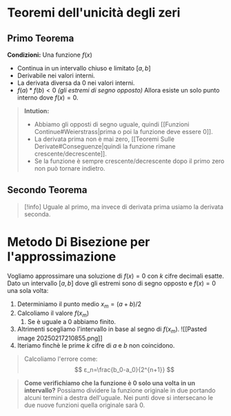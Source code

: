 # Teoremi dell'unicità degli zeri
## Primo Teorema
**Condizioni:**
Una funzione $f(x)$
- Continua in un intervallo chiuso e limitato $[a,b]$
- Derivabile nei valori interni.
- La derivata diversa da $0$ nei valori interni.
- $f(a)*f(b)<0$ *(gli estremi di segno opposto)*
Allora esiste un solo punto interno dove $f(x)=0$.

>**Intution:**
>- Abbiamo gli opposti di segno uguale, quindi [[Funzioni Continue#Weierstrass|prima o poi la funzione deve essere 0]].
>- La derivata prima non è mai zero, [[Teoremi Sulle Derivate#Conseguenze|quindi la funzione rimane crescente/decrescente]].
>- Se la funzione è sempre crescente/decrescente dopo il primo zero non può tornare indietro.
## Secondo Teorema
>[!info] Uguale al primo, ma invece di derivata prima usiamo la derivata seconda.

# Metodo Di Bisezione per l'approssimazione
Vogliamo approssimare una soluzione di $f(x)=0$ con $k$ cifre decimali esatte.
Dato un intervallo $[a,b]$ dove gli estremi sono di segno opposto e $f(x)=0$ una sola volta:
1. Determiniamo il punto medio $x_m=(a+b)/2$
2. Calcoliamo il valore $f(x_m)$
	1. Se è uguale a $0$ abbiamo finito.
3. Altrimenti scegliamo l'intervallo in base al segno di $f(x_m).$
![[Pasted image 20250217210855.png]]
4. Iteriamo finchè le prime $k$ cifre di $a$ e $b$ non coincidono.

>Calcoliamo l'errore come:
>$$
ε_n=\frac{b_0-a_0}{2^{n+1}}
$$

>**Come verifichiamo che la funzione è $0$ solo una volta in un intervallo?**
>Possiamo dividere la funzione originale in due portando alcuni termini a destra dell'uguale. 
>Nei punti dove si intersecano le due nuove funzioni quella originale sarà $0$.